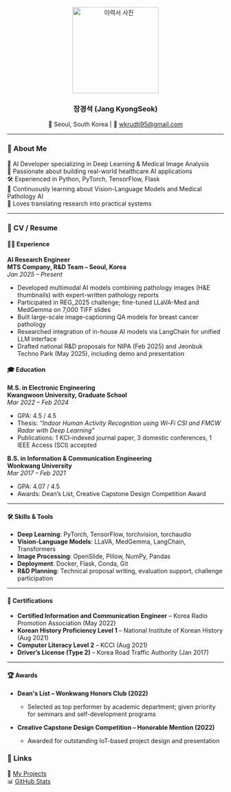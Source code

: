 <div align="center">

<img src="https://github.com/user-attachments/assets/4ef225e8-115c-44f9-8e01-a0d18f1f3397" alt="이력서 사진" width="200" />

### 장경석 (Jang KyongSeok)  
📍 Seoul, South Korea | 📧 wkrudtj95@gmail.com  

</div>

---

### 👋 About Me
🧠 AI Developer specializing in Deep Learning & Medical Image Analysis  
🧪 Passionate about building real-world healthcare AI applications  
🛠️ Experienced in Python, PyTorch, TensorFlow, Flask  
🌱 Continuously learning about Vision-Language Models and Medical Pathology AI  
📝 Loves translating research into practical systems  

---

### 📄 CV / Resume

#### 🧑‍💻 Experience

**AI Research Engineer**  
**MTS Company, R&D Team – Seoul, Korea**  
*Jan 2025 – Present*

- Developed multimodal AI models combining pathology images (H&E thumbnails) with expert-written pathology reports
- Participated in REG_2025 challenge; fine-tuned LLaVA-Med and MedGemma on 7,000 TIFF slides
- Built large-scale image-captioning QA models for breast cancer pathology
- Researched integration of in-house AI models via LangChain for unified LLM interface
- Drafted national R&D proposals for NIPA (Feb 2025) and Jeonbuk Techno Park (May 2025), including demo and presentation

#### 🎓 Education

**M.S. in Electronic Engineering**  
**Kwangwoon University, Graduate School**  
*Mar 2022 – Feb 2024*  
- GPA: 4.5 / 4.5  
- Thesis: *“Indoor Human Activity Recognition using Wi-Fi CSI and FMCW Radar with Deep Learning”*  
- Publications: 1 KCI-indexed journal paper, 3 domestic conferences, 1 IEEE Access (SCI) accepted

**B.S. in Information & Communication Engineering**  
**Wonkwang University**  
*Mar 2017 – Feb 2021*  
- GPA: 4.07 / 4.5  
- Awards: Dean’s List, Creative Capstone Design Competition Award

---

#### 🛠️ Skills & Tools

- **Deep Learning**: PyTorch, TensorFlow, torchvision, torchaudio  
- **Vision-Language Models**: LLaVA, MedGemma, LangChain, Transformers  
- **Image Processing**: OpenSlide, Pillow, NumPy, Pandas  
- **Deployment**: Docker, Flask, Conda, Git  
- **R&D Planning**: Technical proposal writing, evaluation support, challenge participation

---

#### 📜 Certifications

- **Certified Information and Communication Engineer** – Korea Radio Promotion Association (May 2022)  
- **Korean History Proficiency Level 1** – National Institute of Korean History (Aug 2021)  
- **Computer Literacy Level 2** – KCCI (Aug 2021)  
- **Driver’s License (Type 2)** – Korea Road Traffic Authority (Jan 2017)

---

#### 🏆 Awards

- **Dean's List – Wonkwang Honors Club (2022)**  
  - Selected as top performer by academic department; given priority for seminars and self-development programs

- **Creative Capstone Design Competition – Honorable Mention (2022)**  
  - Awarded for outstanding IoT-based project design and presentation



### 🔗 Links
📂 [My Projects](https://github.com/rudjtr234?tab=repositories)  
📊 [GitHub Stats](#)
